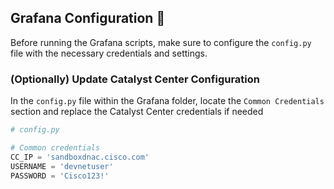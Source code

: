 ## Grafana Configuration 🔧

Before running the Grafana scripts, make sure to configure the `config.py` file with the necessary credentials and settings.

### (Optionally) Update Catalyst Center Configuration

In the `config.py` file within the Grafana folder, locate the `Common Credentials` section and replace the Catalyst Center credentials if needed


```python
# config.py

# Common credentials
CC_IP = 'sandboxdnac.cisco.com'
USERNAME = 'devnetuser'
PASSWORD = 'Cisco123!'
```
